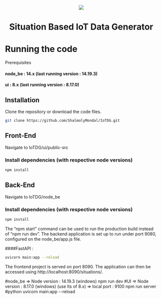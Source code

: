 <div align="center">

  <img src="https://user-images.githubusercontent.com/4072962/38543709-fb04c520-3cad-11e8-8e23-0bb1155f16ae.png" />

  <h1>Situation Based IoT Data Generator</h1>

</div>

# Running the code

Prerequisites

#### node_be : 14.x (last running version : 14.19.3)
#### ui : 8.x (last running version : 8.17.0)

## Installation
Clone the repository or download the code files.

```bash
git clone https://github.com/ShalmolyMondal/IoTDG.git
```

## Front-End 

Navigate to IoTDG/ui/public-src

### Install dependencies (with respective node versions)

```bash
npm install
```

## Back-End 

Navigate to IoTDG/node_be

### Install dependencies (with respective node versions)

```bash
npm install
```

The “npm start” command can be used to run the production build instead of “npm run dev”. 
The backend application is set up to run under port 9080, configured on the node_be/app.js file.


####FastAPI :

```bash
uvicorn main:app --reload
```

The frontend project is served on port 8090. The application can then be accessed using http://localhost:8090/situations/.


#node_be => Node version : 14.19.3 (windows) npm run dev
#UI => Node version : 8.17.0 (windows) (use lts of 8.x) => local port : 9100 npm run server
#python uvicorn main:app --reload
